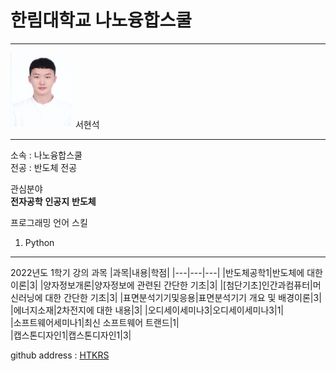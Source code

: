 # 한림대학교 나노융합스쿨 
---
<img src=shs.jpg height=120 width=100>
서현석   

---   

소속 : 나노융합스쿨   
전공 : 반도체 전공   

관심분야   
**전자공학**
**인공지**
**반도체**   

프로그래밍 언어 스킬
1. Python   



--------------

2022년도 1학기 강의 과목
|과목|내용|학점|
|---|---|---|
|반도체공학1|반도체에 대한 이론|3|
|양자정보개론|양자정보에 관련된 간단한 기초|3|
|[첨단기초]인간과컴퓨터|머신러닝에 대한 간단한 기초|3|
|표면분석기기및응용|표면분석기기 개요 및 배경이론|3|
|에너지소재|2차전지에 대한 내용|3|
|오디세이세미나3|오디세이세미나3|1|   
|소프트웨어세미나1|최신 소프트웨어 트랜드|1|   
|캡스톤디자인1|캡스톤디자인1|3|


github address : [HTKRS][github]   

[github]:http://github.com/HTKRS

